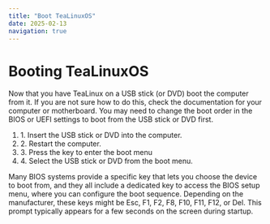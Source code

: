 ```yaml
---
title: "Boot TeaLinuxOS"
date: 2025-02-13
navigation: true
---
```


# Booting TeaLinuxOS

Now that you have TeaLinux on a USB stick (or DVD) boot the computer from it.
If you are not sure how to do this, check the documentation for your computer or motherboard. You may need to change the boot order in the BIOS or UEFI settings to boot from the USB stick or DVD first.

<ol class="list-decimal pl-6 space-y-2">
  <li class="text-[16px] text-justify font-light text-[#4A4A4A] dark:text-black-400 font-archivo">
    1. Insert the USB stick or DVD into the computer.
  </li>
  <li class="text-[16px] text-justify font-light text-[#4A4A4A] dark:text-black-400 font-archivo">
    2. Restart the computer.
  </li>
  <li class="text-[16px] text-justify font-light text-[#4A4A4A] dark:text-black-400 font-archivo">
    3. Press the key to enter the boot menu 
  </li>
  <li class="text-[16px] text-justify font-light text-[#4A4A4A] dark:text-black-400 font-archivo">
    4. Select the USB stick or DVD from the boot menu.
  </li>
</ol>

<Alert>Many BIOS systems provide a specific key that lets you choose the device to boot from, and they all include a dedicated key to access the BIOS setup menu, where you can configure the boot sequence. Depending on the manufacturer, these keys might be Esc, F1, F2, F8, F10, F11, F12, or Del. This prompt typically appears for a few seconds on the screen during startup.</Alert>
